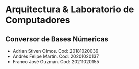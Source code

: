 # Arquitectura & Laboratorio de Computadores

## Conversor de Bases Númericas

- Adrian Stiven Olmos. Cod: 20181020039
- Andrés Felipe Martín. Cod: 20201020137
- Franco José Guzmán. Cod: 20211020155
